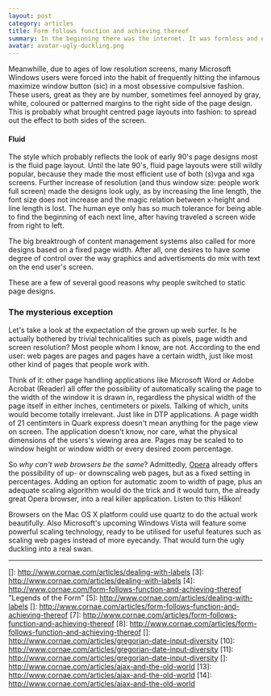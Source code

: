 ```yaml
---
layout: post
category: articles
title: Form follows function and achieving thereof
summary: In the beginning there was the internet. It was formless and empty and information was hovering on the lines. Then the web was created, to give house to the information. Then there was HTML. It gave structure to the information and the people saw that it was good.
avatar: avatar-ugly-duckling.png
---
```


Meanwhille, due to ages of low resolution screens, many Microsoft Windows users were forced into the habit of frequently hitting the infamous maximize window button (sic) in a most obsessive compulsive fashion. These users, great as they are by number, sometimes feel annoyed by gray, white, coloured or patterned margins to the right side of the page design. This is probably what brought centred page layouts into fashion: to spread out the effect to both sides of the screen.

#### Fluid

The style which probably reflects the look of early 90's page designs most is the fluid page layout. Until the late 90's, fluid page layouts were still wildly popular, because they made the most efficient use of both (s)vga and xga screens. Further increase of resolution (and thus window size: people work full screen) made the designs look ugly, as by increasing the line length, the font size does not increase and the magic relation between x-height and line length is lost. The human eye only has so much tolerance for being able to find the beginning of each next line, after having traveled a screen wide from right to left.

The big breaktrough of content management systems also called for more designs based on a fixed page width. After all, one desires to have some degree of control over the way graphics and advertisments do mix with text on the end user's screen.

These are a few of several good reasons why people switched to static page designs.

### The mysterious exception

Let's take a look at the expectation of the grown up web surfer. Is he actually bothered by trivial technicalities such as pixels, page width and screen resolution? Most people whom I know, are not. According to the end user: web pages are pages and pages have a certain width, just like most other kind of pages that people work with.

Think of it: other page handling applications like Microsoft Word or Adobe Acrobat (Reader) all offer the possibility of automatically scaling the page to the width of the window it is drawn in, regardless the physical width of the page itself in either inches, centimeters or pixels. Talking of which, units would become totally irrelevant. Just like in DTP applications. A page width of 21 centimters in Quark express doesn't mean anything for the page view on screen. The application doesn't know, nor care, what the physical dimensions of the users's viewing area are. Pages may be scaled to to window height or window width or every desired zoom percentage.

So *why can't web browsers be the same*? Admittedly, [Opera][1] already offers the possibility of up- or downscaling web pages, but as a fixed setting in percentages. Adding an option for automatic zoom to width of page, plus an adequate scaling algorithm would do the trick and it would turn, the already great Opera browser, into a real killer application. Listen to this Håkon!

Browsers on the Mac OS X platform could use quartz to do the actual work beautifully. Also Microsoft's upcoming Windows Vista will feature some powerful scaling technology, ready to be utilised for useful features such as scaling web pages instead of more eyecandy. That would turn the ugly duckling into a real swan.

* * *

 [1]: http://my.opera.com/cornae/affiliate/ "Download Opera"
 []: http://www.cornae.com/articles/dealing-with-labels
 [3]: http://www.cornae.com/articles/dealing-with-labels
 [4]: http://www.cornae.com/form-follows-function-and-achieving-thereof "Legends of the Form"
 [5]: http://www.cornae.com/articles/dealing-with-labels
 []: http://www.cornae.com/articles/form-follows-function-and-achieving-thereof
 [7]: http://www.cornae.com/articles/form-follows-function-and-achieving-thereof
 [8]: http://www.cornae.com/articles/form-follows-function-and-achieving-thereof
 []: http://www.cornae.com/articles/gregorian-date-input-diversity
 [10]: http://www.cornae.com/articles/gregorian-date-input-diversity
 [11]: http://www.cornae.com/articles/gregorian-date-input-diversity
 []: http://www.cornae.com/articles/ajax-and-the-old-world
 [13]: http://www.cornae.com/articles/ajax-and-the-old-world
 [14]: http://www.cornae.com/articles/ajax-and-the-old-world  